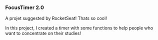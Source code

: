 ### FocusTimer 2.0

A projet suggested by RocketSeat! Thats so cool! 


In this project, I created a timer with some functions to help people who want to concentrate 
on their studies! 
